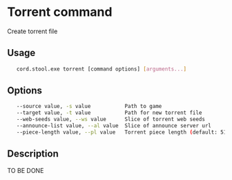 # Torrent command
   Create torrent file

## Usage
```sh
   cord.stool.exe torrent [command options] [arguments...]
```

## Options
```sh
   --source value, -s value           Path to game
   --target value, -t value           Path for new torrent file
   --web-seeds value, --ws value      Slice of torrent web seeds
   --announce-list value, --al value  Slice of announce server url
   --piece-length value, --pl value   Torrent piece length (default: 512)
```

## Description
   TO BE DONE
